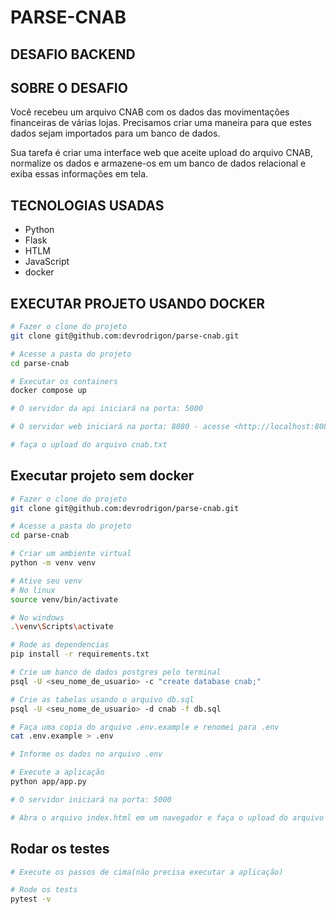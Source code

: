 # PARSE-CNAB

## DESAFIO BACKEND

## SOBRE O DESAFIO

Você recebeu um arquivo CNAB com os dados das movimentações financeiras de várias lojas. Precisamos
criar uma maneira para que estes dados sejam importados para um banco de dados.

Sua tarefa é criar uma interface web que aceite upload do arquivo CNAB, normalize os dados e
armazene-os em um banco de dados relacional e exiba essas informações em tela.

## TECNOLOGIAS USADAS

- Python
- Flask
- HTLM
- JavaScript
- docker

## EXECUTAR PROJETO USANDO DOCKER

```bash
# Fazer o clone do projeto
git clone git@github.com:devrodrigon/parse-cnab.git

# Acesse a pasta do projeto
cd parse-cnab

# Executar os containers
docker compose up

# O servidor da api iniciará na porta: 5000

# O servidor web iniciará na porta: 8080 - acesse <http://localhost:8080>

# faça o upload do arquivo cnab.txt
```

## Executar projeto sem docker

```bash
# Fazer o clone do projeto
git clone git@github.com:devrodrigon/parse-cnab.git

# Acesse a pasta do projeto
cd parse-cnab

# Criar um ambiente virtual
python -m venv venv

# Ative seu venv
# No linux
source venv/bin/activate

# No windows
.\venv\Scripts\activate

# Rode as dependencias
pip install -r requirements.txt

# Crie um banco de dados postgres pelo terminal
psql -U <seu_nome_de_usuario> -c "create database cnab;"

# Crie as tabelas usando o arquivo db.sql
psql -U <seu_nome_de_usuario> -d cnab -f db.sql

# Faça uma copia do arquivo .env.example e renomei para .env
cat .env.example > .env

# Informe os dados no arquivo .env

# Execute a aplicação
python app/app.py

# O servidor iniciará na porta: 5000

# Abra o arquivo index.html em um navegador e faça o upload do arquivo cnab.txt
```

## Rodar os testes

```bash
# Execute os passos de cima(não precisa executar a aplicação)

# Rode os tests
pytest -v
```
